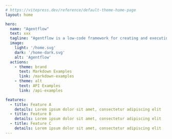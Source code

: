 ```yaml
---
# https://vitepress.dev/reference/default-theme-home-page
layout: home

hero:
  name: "Agentflow"
  text: xxx
  tagline: "Agentflow is a low-code framework for creating and executing AI-powered workflows using Markdown and natural language."
  image:
    light: '/home.svg'
    dark: '/home-dark.svg'
    alt: 'Agentflow'
  actions:
    - theme: brand
      text: Markdown Examples
      link: /markdown-examples
    - theme: alt
      text: API Examples
      link: /api-examples

features:
  - title: Feature A
    details: Lorem ipsum dolor sit amet, consectetur adipiscing elit
  - title: Feature B
    details: Lorem ipsum dolor sit amet, consectetur adipiscing elit
  - title: Feature C
    details: Lorem ipsum dolor sit amet, consectetur adipiscing elit
---
```

